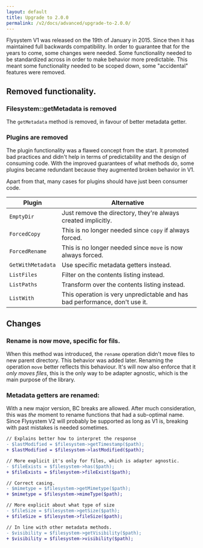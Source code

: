 ```yaml
---
layout: default
title: Upgrade to 2.0.0
permalink: /v2/docs/advanced/upgrade-to-2.0.0/
---
```


Flysystem V1 was released on the 19th of January in 2015. Since then it has maintained full
backwards compatibility. In order to guarantee that for the years to come, some changes were
needed. Some functionality needed to be standardized across in order to make behavior more
predictable. This meant some functionality needed to be scoped down, some "accidental" features
were removed.

## Removed functionality.

### Filesystem::getMetadata is removed

The `getMetadata` method is removed, in favour of better metadata getter.

### Plugins are removed

The plugin functionality was a flawed concept from the start. It promoted bad practices
and didn't help in terms of predictability and the design of consuming code. With the
improved guarantees of what methods do, some plugins became redundant because they
augmented broken behavior in V1.

Apart from that, many cases for plugins should have just been consumer code.

Plugin | Alternative
--- | ---
`EmptyDir` | Just remove the directory, they're always created implicitly.
`ForcedCopy` | This is no longer needed since `copy` if always forced.
`ForcedRename` | This is no longer needed since `move` is now always forced.
`GetWithMetadata` | Use specific metadata getters instead.
`ListFiles` | Filter on the contents listing instead.
`ListPaths` | Transform over the contents listing instead.
`ListWith` | This operation is very unpredictable and has bad performance, don't use it.

## Changes

### Rename is now move, specific for fils.

When this method was introduced, the `rename` operation didn't move files to new parent
directory. This behavior was added later. Renaming the operation `move` better reflects
this behaviour. It's will now also enforce that it _only moves files_, this is the
only way to be adapter agnostic, which is the main purpose of the library.

### Metadata getters are renamed:

With a new major version, BC breaks are allowed. After much consideration, this was _the_ moment
to rename functions that had a sub-optimal name. Since Flysystem V2 will probably be supported as
long as V1 is, breaking with past mistakes is needed sometimes.

```diff
// Explains better how to interpret the response
- $lastModified = $filesystem->getTimestamp($path); 
+ $lastModified = $filesystem->lastModified($path);

// More explicit it's only for files, which is adapter agnostic.
- $fileExists = $filesystem->has($path); 
+ $fileExists = $filesystem->fileExist($path);

// Correct casing.
- $mimetype = $filesystem->getMimetype($path); 
+ $mimetype = $filesystem->mimeType($path);

// More explicit about what type of size
- $fileSize = $filesystem->getSize($path); 
+ $fileSize = $filesystem->fileSize($path);

// In line with other metadata methods.
- $visibility = $filesystem->getVisibility($path); 
+ $visibility = $filesystem->visibility($path);
```


